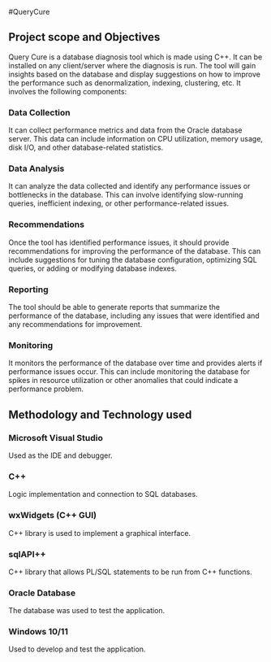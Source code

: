 #QueryCure

## Project scope and Objectives  

Query Cure is a database diagnosis tool which is made using C++. It can be installed on any client/server where the diagnosis is run. The tool will gain insights based on the database and display suggestions on how to improve the performance such as denormalization, indexing, clustering, etc. It involves the following components: 

### Data Collection 

It can collect performance metrics and data from the Oracle database server. This data can include information on CPU utilization, memory usage, disk I/O, and other database-related statistics. 

### Data Analysis 

It can analyze the data collected and identify any performance issues or bottlenecks in the database. This can involve identifying slow-running queries, inefficient indexing, or other performance-related issues. 

### Recommendations 

Once the tool has identified performance issues, it should provide recommendations for improving the performance of the database. This can include suggestions for tuning the database configuration, optimizing SQL queries, or adding or modifying database indexes. 

### Reporting 

The tool should be able to generate reports that summarize the performance of the database, including any issues that were identified and any recommendations for improvement. 

### Monitoring 

It monitors the performance of the database over time and provides alerts if performance issues occur. This can include monitoring the database for spikes in resource utilization or other anomalies that could indicate a performance problem. 

## Methodology and Technology used  
 
### Microsoft Visual Studio 
Used as the IDE and debugger. 

### C++ 
Logic implementation and connection to SQL databases. 

### wxWidgets (C++ GUI) 
C++ library is used to implement a graphical interface. 

### sqlAPI++ 
C++ library that allows PL/SQL statements to be run from C++ functions. 

### Oracle Database 
The database was used to test the application. 

### Windows 10/11 
Used to develop and test the application. 
